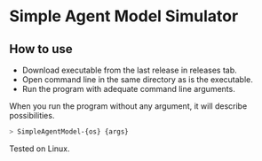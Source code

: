 # Simple Agent Model Simulator

## How to use

- Download executable from the last release in releases tab.
- Open command line in the same directory as is the executable.
- Run the program with adequate command line arguments.

When you run the program without any argument, it will describe possibilities.

```bash
> SimpleAgentModel-{os} {args}
```

Tested on Linux.
